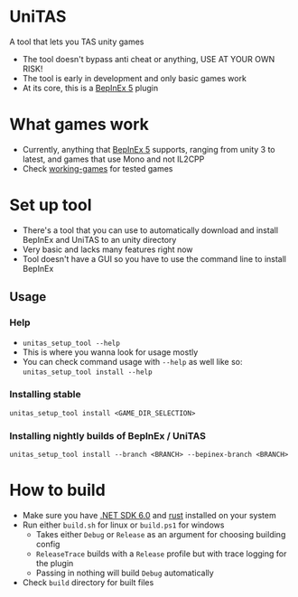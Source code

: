 # UniTAS
A tool that lets you TAS unity games

- The tool doesn't bypass anti cheat or anything, USE AT YOUR OWN RISK!
- The tool is early in development and only basic games work
- At its core, this is a [BepInEx 5] plugin

# What games work
- Currently, anything that [BepInEx 5] supports, ranging from unity 3 to latest, and games that use Mono and not IL2CPP
- Check [working-games](docs/working-games.md) for tested games

# Set up tool
- There's a tool that you can use to automatically download and install BepInEx and UniTAS to an unity directory
- Very basic and lacks many features right now
- Tool doesn't have a GUI so you have to use the command line to install BepInEx 

## Usage
### Help
- `unitas_setup_tool --help`
- This is where you wanna look for usage mostly
- You can check command usage with `--help` as well like so: `unitas_setup_tool install --help`

### Installing stable
`unitas_setup_tool install <GAME_DIR_SELECTION>`

### Installing nightly builds of BepInEx / UniTAS
`unitas_setup_tool install --branch <BRANCH> --bepinex-branch <BRANCH>`

# How to build
- Make sure you have [.NET SDK 6.0](https://dotnet.microsoft.com/en-us/download) and [rust](https://www.rust-lang.org/tools/install) installed on your system
- Run either `build.sh` for linux or `build.ps1` for windows
  - Takes either `Debug` or `Release` as an argument for choosing building config
  - `ReleaseTrace` builds with a `Release` profile but with trace logging for the plugin
  - Passing in nothing will build `Debug` automatically
- Check `build` directory for built files

[BepInEx 5]: https://docs.bepinex.dev/articles/user_guide/installation/index.html